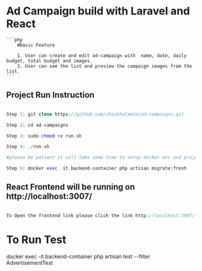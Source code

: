 # Ad Campaign build with Laravel and React
    ```php
        #Basic Feature

        1. User can create and edit ad-campaign with  name, date, daily budget, total budget and images.
        3. User can see the list and preview the campaign images from the list.
    ```
## Project Run Instruction

```php

Step 1: git clone https://github.com/shaikhalamin/ad-campaigns.git

Step 2: cd ad-campaigns

Step 3: sudo chmod +x run.sh

Step 4: ./run.sh

#please be patient it will take some time to setup docker env and project 

Step 5: docker exec -it backend-container php artisan migrate:fresh

```

## React Frontend will be running on http://localhost:3007/ 

```javascript

To Open the frontend link please click the link http://localhost:3007/ to see the result

```
# To Run Test

docker exec -it backend-container php artisan test --filter AdvertisementTest

```